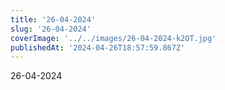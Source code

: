 ```yaml
---
title: '26-04-2024'
slug: '26-04-2024'
coverImage: '../../images/26-04-2024-k2OT.jpg'
publishedAt: '2024-04-26T18:57:59.867Z'
---
```


26-04-2024